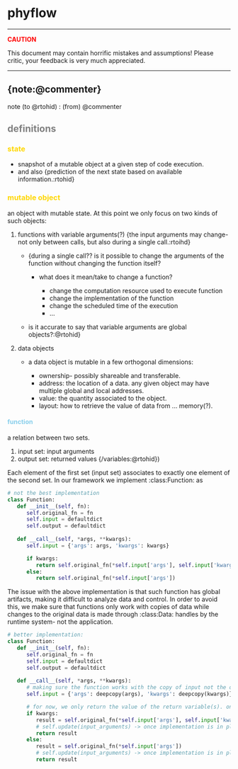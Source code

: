 <!-- 
Copyright (c) 2020 R. Tohid

Distributed under the Boost Software License, Version 1.0.(See accompanying
file LICENSE_1_0.txt or copy at http://www.boost.org/LICENSE_1_0.txt) 
-->

# phyflow

---
**<span style="color:red">CAUTION</span>**

This document may contain horrific mistakes and assumptions! Please critic, your feedback is very much appreciated.

---

**{note:@commenter}**
---
note (to @rtohid)
: (from) @commenter

## **<span style="color:gray">definitions</span>**

### **<span style="color:gold">state</span>**

* snapshot of a mutable object at a given step of code execution.
* and also {prediction of the next state based on available information.:rtohid}

### **<span style="color:gold">mutable object</span>**

an object with mutable state. At this point we only focus on two kinds of such objects:

1. functions with variable arguments(?) {the input arguments may change- not only between calls, but also during a single call.:rtoihd}
      + {during a single call?? is it possible to change the arguments of the function without changing the function itself?

         - what does it mean/take to change a function?

            * change the computation resource used to execute function
            * change the implementation of the function
            * change the scheduled time of the execution
            * ...
      + is it accurate to say that variable arguments are global objects?:@rtohid}

2. data objects

      * a data object is mutable in a few orthogonal dimensions:

         - ownership- possibly shareable and transferable.
         - address: the location of a data. any given object may have multiple global and local addresses.
         - value: the quantity associated to the object.
         - layout: how to retrieve the value of data from ... memory(?).

#### **<span style="color:skyblue">function</span>**

a relation between two sets.

1. input set: input arguments
2. output set: returned values {/variables:@rtohid})

Each element of the first set (input set) associates to exactly one element of the second set. In our framework we implement :class:Function: as

``` python
# not the best implementation
class Function:
   def __init__(self, fn):
      self.original_fn = fn
      self.input = defaultdict
      self.output = defaultdict
   
   def __call__(self, *args, **kwargs):
      self.input = {'args': args, 'kwargs': kwargs}

      if kwargs:
         return self.original_fn(*self.input['args'], self.input['kwargs'])
      else:
         return self.original_fn(*self.input['args'])

```

The issue with the above implementation is that such function has global artifacts, making it difficult to analyze data and control. In order to avoid this, we make sure that functions only work with copies of data while changes to the original data is made through :class:Data: handles by the runtime system- not the application.

``` python
# better implementation:
class Function:
   def __init__(self, fn):
      self.original_fn = fn
      self.input = defaultdict
      self.output = defaultdict
   
   def __call__(self, *args, **kwargs):
      # making sure the function works with the copy of input not the orginal
      self.input = {'args': deepcopy(args), 'kwargs': deepcopy(kwargs)}

      # for now, we only return the value of the return variable(s). once the implementation of code analysis and transformation is in place we need to make sure to update the input arguments before returning the results
      if kwargs:
         result = self.original_fn(*self.input['args'], self.input['kwargs'])
         # self.update(input_arguments) -> once implementation is in place.
         return result
      else:
         result = self.original_fn(*self.input['args'])
         # self.update(input_arguments) -> once implementation is in place.
         return result

```
<!--
#### **<span style="color:skyblue">data</span>**

``` python
class Data:
   def __init__(self, owner=None, value=None, address=None, layout=None):
      self.owner = owner
      self.address = address
      self.value = value
      self.layout = layout
```

* state

   + frequency 

      - how often the data is accessed.

   + cost 

      - estimated (before requesting), and actual (after retrieving) cost of data access {retrieval:rtohid}- from a given location in the system
   + ... 
   
</br>
</br>

### **<span style="color:gold">flow</span>**

* state of the mutable object

   * snapshot of the latest change to the mutable object
   * 

``` python
class Flow:
   def __init__(self, current_state=None, cost=None, freq=0):
      self.current_state = self.current_state
      self.next_state = None
      self.freq = freq 
      self.cost = cost

dataflow = Flow.Data
costflow = Flow.State
```

</br>
</br>
---

### **<span style="color:green">dataflow</span>**

(compute and) update value -> change the value of the <span style="color:purple">flow</span>

move flow -> change address

</br>
---

### **<span style="color:green">costflow</span>**

update the state of the data

</br>
---

## Implied

---

1. any phyflow function is a <span style="color:purple">flow</span>

---

## Requirements

---

* Each flow object must have a <span style="color:lightblue">cost</span> attribute- cost of:

   + data movement, and/or
   + computation.

---

## ToDo

* python interpreter as a primitive

   + In many real application much of the computation happens in a small portion
-->
